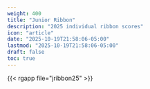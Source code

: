 ```yaml
---
weight: 400
title: "Junior Ribbon"
description: "2025 individual ribbon scores"
icon: "article"
date: "2025-10-19T21:58:06-05:00"
lastmod: "2025-10-19T21:58:06-05:00"
draft: false
toc: true
---
```


{{< rgapp file="jribbon25" >}}